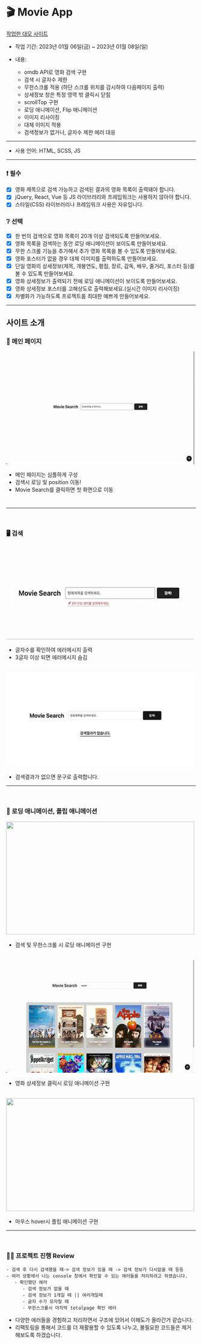# 🎬 Movie App

[ 작업한 대모 사이트 ](https://strong-rolypoly-f45a54.netlify.app/)

- 작업 기간: 2023년 01월 06일(금) ~ 2023년 01월 08일(일)

- 내용:
  - omdb API로 영화 검색 구현
  - 검색 시 글자수 제한
  - 무한스크롤 적용 (하단 스크롤 위치를 감시하여 다음페이지 출력)
  - 상세정보 창은 특정 영역 밖 클릭시 닫힘
  - scrollTop 구현
  - 로딩 애니메이션, Flip 애니메이션
  - 이미지 리사이징
  - 대체 이미지 적용
  - 검색정보가 없거나, 글자수 제한 에러 대응

---

- 사용 언어: HTML, SCSS, JS

---

### ❗ 필수

- [x] 영화 제목으로 검색 가능하고 검색된 결과의 영화 목록이 출력돼야 합니다.
- [x] jQuery, React, Vue 등 JS 라이브러리와 프레임워크는 사용하지 않아야 합니다.
- [x] 스타일(CSS) 라이브러리나 프레임워크 사용은 자유입니다.

### ❔ 선택

- [x] 한 번의 검색으로 영화 목록이 20개 이상 검색되도록 만들어보세요.
- [x] 영화 목록을 검색하는 동안 로딩 애니메이션이 보이도록 만들어보세요.
- [x] 무한 스크롤 기능을 추가해서 추가 영화 목록을 볼 수 있도록 만들어보세요.
- [x] 영화 포스터가 없을 경우 대체 이미지를 출력하도록 만들어보세요.
- [x] 단일 영화의 상세정보(제목, 개봉연도, 평점, 장르, 감독, 배우, 줄거리, 포스터 등)를 볼 수 있도록 만들어보세요.
- [x] 영화 상세정보가 출력되기 전에 로딩 애니메이션이 보이도록 만들어보세요.
- [x] 영화 상세정보 포스터를 고해상도로 출력해보세요.(실시간 이미지 리사이징)
- [x] 차별화가 가능하도록 프로젝트를 최대한 예쁘게 만들어보세요.

---

## 사이트 소개

### 📌 메인 페이지

<img src="./assets/img/search.gif" width="500" height="300" />

- 메인 페이지는 심플하게 구성
- 검색시 로딩 및 position 이동!
- Movie Search를 클릭하면 첫 화면으로 이동

#

---

</br>

### 🖥 검색

<img src="./assets/img/error.gif" width="500" height="250" />

- 글자수를 확인하여 에러메시지 출력
- 3글자 이상 되면 에러메시지 숨김

</br>

<img src="./assets/img/noSearch.png" width="500" height="250" />

- 검색결과가 없으면 문구로 출력합니다.

---

</br>

### 🚫 로딩 애니메이션, 플립 애니메이션

<img src="./assets/img/roding.gif" width="500" height="300" />

- 검색 및 무한스크롤 시 로딩 애니메이션 구현

</br>

<img src="./assets/img/detail.gif" width="500" height="300" />

- 영화 상세정보 클릭시 로딩 애니메이션 구현

</br>

<img src="./assets/img/rotation.gif" width="500" height="300" />

- 마우스 hover시 플립 애니메이션 구현

---

</br>

### 👍🏻 프로젝트 진행 Review

    - 검색 후 다시 검색했을 때-> 검색 정보가 있을 때 -> 검색 정보가 다시없을 때 등등
    - 여러 상황에서 나는 console 창에서 확인할 수 있는 에러들을 처리하려고 하였습니다.
       - 확인했던 에러
          - 검색 정보가 없을 때
          - 검색 정보가 1개일 때 || 여러개일때
          - 글자 수가 모자랄 때
          - 무한스크롤시 마지막 totalpage 확인 에러

- 다양한 에러들을 경험하고 처리하면서 구조에 있어서 이해도가 올라간거 같습니다.
- 리팩토링을 통해서 코드를 더 재활용할 수 있도록 나누고, 불필요한 코드들은 제거해보도록 하겠습니다.
